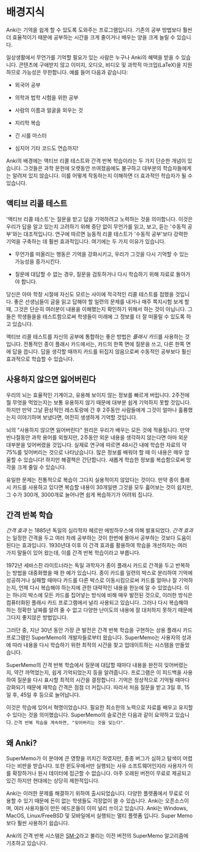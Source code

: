 # 배경지식

<!-- toc -->

Anki는 기억을 쉽게 할 수 있도록 도와주는 프로그램입니다.
기존의 공부 방법보다 훨씬 더 효율적이기 때문에 공부하는 시간을 크게 줄이거나 배우는 양을 크게 늘릴 수 있습니다.

일상생활에서 무언가를 기억할 필요가 있는 사람은 누구나 Anki의 혜택을 받을 수 있습니다.
콘텐츠에 구애받지 않고 이미지, 오디오, 비디오 및 과학적 마크업(LaTeX)을 지원하므로 가능성은 무한합니다.
예를 들어 다음과 같습니다:

- 외국어 공부

- 의학과 법학 시험을 위한 공부

- 사람의 이름과 얼굴을 외우는 것

- 지리학 복습

- 긴 시를 마스터

- 심지어 기타 코드도 연습까지!

Anki의 배경에는 액티브 리콜 테스트와 간격 반복 학습이라는 두 가지 단순한 개념이 있습니다.
그것들은 과학 문헌에 오랫동안 쓰여졌음에도 불구하고 대부분의 학습자들에게는 알려져 있지 않습니다.
이를 어떻게 작동하는지 이해하면 더 효과적인 학습자가 될 수 있습니다.

## 액티브 리콜 테스트

'액티브 리콜 테스트'는 질문을 받고 답을 기억하려고 노력하는 것을 의미합니다.
이것은 우리가 답을 알고 있는지 고려하기 위해 중단 없이 무언가를 읽고, 보고, 듣는
'수동적 공부'와는 대조적입니다. 연구에 따르면 능동적 리콜 테스트가 '수동적 공부'보다
강력한 기억을 구축하는 데 훨씬 효과적입니다. 여기에는 두 가지 이유가 있습니다.

- 무언가를 떠올리는 행동은 기억을 강화시키고, 우리가 그것을 다시 기억할 수 있는 가능성을 증가시킨다.

- 질문에 대답할 수 없는 경우, 질문을 검토하거나 다시 학습하기 위해 자료로 돌아가야 합니다.

당신은 아마 학창 시절에 자신도 모르는 사이에 적극적인 리콜 테스트를 접했을 것입니다.
좋은 선생님들이 글을 읽고 답해야 할 일련의 문제를 내거나 매주 쪽지시험 보게 할 때,
그것은 단순히 여러분이 내용을 이해했는지 확인하기 위해서 하는 것이 아닙니다.
그들은 학생들을을 테스트함으로써 학생들이 미래에 그 정보를 더 잘 떠올릴 수 있도록 하고 있습니다.

액티브 리콜 테스트를 자신의 공부에 통합하는 좋은 방법은 *플래시 카드*를 사용하는 것입니다.
전통적인 종이 플래시 카드에서는, 카드의 한쪽 면에 질문을 쓰고, 다른 한쪽 면에 답을 씁니다.
답을 생각할 때까지 카드를 뒤집지 않음으로써 수동적인 공부보다 훨신 효과적으로 학습할 수 있습니다.

## 사용하지 않으면 잃어버린다

우리의 뇌는 효율적인 기계이고, 유용해 보이지 않는 정보를 빠르게 버립니다.
2주전에 뭘 무엇을 먹었는지는 보통 유용하지 않기 때문에 대부분 쉽게 기억하지 못할 것입니다.
하지만 만약 그날 환상적인 레스토랑에 간 후 2주동안 사람들에게 그것이 얼마나 훌륭했는지 이야기하며 보냈다면,
여전히 생생하게 기억할 것입니다.

뇌의 "사용하지 않으면 잃어버린다" 원리은 우리가 배우는 모든 것에 적용됩니다.
만약 반나절동안 과학 용어를 외웠지만, 2주동안 외운 내용을 생각하지 않는다면
아마 외운 대부분을 잊어버렸을 것입니다.
실제로 연구에 따르면 48시간 내에 학습한 자료의 약 75%를 잊어버리는 것으로 나타났습니다.
많은 정보를 배워야 할 때 이 내용은 매우 암울할 수 있습니다! 하지만 해결책은 간단합니다.
새롭게 학습한 정보를 복습함으로써 망각을 크게 줄일 수 있습니다.

유일한 문제는 전통적으로 복습이 그다지 실용적이지 않았다는 것이다.
만약 종이 플래시 카드를 사용하고 있다면 복습할 내용이 30개일땐 그것을 모두 훓어보는 것이 쉽지만,
그 수가 300개, 3000개로 늘어나면 쉽게 복습하기가 어려워 집니다.

## 간격 반복 학습

_간격 효과_ 는 1885년 독일의 심리학자 헤르만 에빙하우스에 의해 발표되었다.
_간격 효과_ 는 일정한 간격을 두고 여러 차례 공부하는 것이 한번에 몰아서 공부하는 것보다 도움이 된다는 효과입니다.
1930년대 이후 이 간격 효과를 활용하여 학습을 개선하자는 여러 가지 말들이 있어 왔는데, 이를 간격 반복 학습이라고 부릅니다.

1972년 세바스찬 라이트너라는 독일 과학자가 종이 플래시 카드로 간격을 두고 반복하는 방법을 대중화했을 때 한 예가 있습니다.
종이 카드를 일련의 박스로 분리하여 기억에 성공하거나 실패할 때마다 카드를 다른 박스로 이동시킴으로써
카드를 얼마나 잘 기억하는지, 언제 다시 복습해야 하는지에 관한 대략적인 내용을 한눈에 알 수 있었습니다.
이는 하나의 박스에 모든 카드를 집어넣는 방식에 비해 매우 발전된 것으로, 이러한 방식은 컴퓨터화된 플래시 카드 프로그램에서 널리 사용되고 있습니다.
그러나 다시 복습해야 하는 정확한 날짜를 알려 줄 수 없고 다양한 난이도의 내용에 잘 대처하지 못하기 때문에 그다지 좋지않은 방법입니다.

그러던 중, 지난 30년 동안 가장 큰 발전은 간격 반복 학습을 구현하는 상용 플래시 카드 프로그램인 SuperMemo의 개발자들로부터 왔습니다.
SuperMemo는 사용자의 성과에 따라 내용을 다시 학습하기 위한 최적의 시간을 찾고 업데이트하는 시스템을 만들었습니다.

SuperMemo의 간격 반복 학습에서 질문에 대답할 때마다 내용을 완전히 잊어버렸는지, 약간 까먹었는지, 쉽게 기억되었는지 등을 알려줍니다.
프로그램은 이 피드백을 사용하여 질문을 다시 표시할 최적의 시간을 결정합니다.
기억은 정상적으로 기억될 때마다 강화되기 때문에 재학습 간격은 점점 더 커집니다.
따라서 처음 질문을 받고 3일 후, 15일 후, 45일 후 등으로 늘어납니다.

이것은 학습에 있어서 혁명이었습니다. 필요한 최소한의 노력으로 자료를 배우고 유지할 수 있다는 것을 의미했습니다.
SuperMemo의 슬로건은 다음과 같이 요약하고 있습니다. `간격 반복 학습을 계속하면, "잊어버리는 것을 잊는다"`.

## 왜 Anki?

SuperMemo가 이 분야에 큰 영향을 끼치긴 하였지만, 종종 버그가 심하고 탐색이 어렵다는 비판을 받습니다.
또한 윈도우에서만 실행되는 사유 소프트웨어인지라 사용자가 이를 확장하거나 원시 데이터에 접근할 수 없습니다.
아주 오래된 버전이 무료로 제공되고 있긴 하지만 현대에는 상당히 제한적입니다.

Anki는 이러한 문제를 해결하기 위하여 출시되었습니다. 다양한 플렛폼에서 무료로 이용할 수 있기 때문에 돈이 없는 학생들도 걱정없이 쓸 수 있습니다.
Anki는 오픈소스이며, 여러 사용자들이 만든 에드온들이 이미 널리 쓰이고 있습니다. Anki는 Windows, MacOS, Linux/FreeBSD 및 모바일에서 실행되는 멀티 플렛폼 입니다. Super Memo보다 훨씬 사용하기 쉽습니다.

Anki의 간격 반복 시스템은 [SM-2](faqs.md)라고 불리는 이전 버전의 SuperMemo 알고리즘에 기초하고 있습니다.
